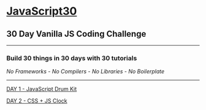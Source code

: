 # [JavaScript30](https://javascript30.com/)

## **30 Day Vanilla JS Coding Challenge**

---

### **Build 30 things in 30 days with 30 tutorials**

*No Frameworks* - *No Compilers* - *No Libraries* - *No Boilerplate*

---

[DAY 1 - JavaScript Drum Kit](https://github.com/TravelTimN/javascript30/blob/master/day-01/README.md)

[DAY 2 - CSS + JS Clock](https://github.com/TravelTimN/javascript30/blob/master/day-02/README.md)